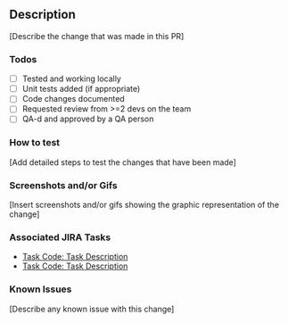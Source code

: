 ## Description
[Describe the change that was made in this PR]

### Todos
 - [ ] Tested and working locally
 - [ ] Unit tests added (if appropriate)
 - [ ] Code changes documented
 - [ ] Requested review from >=2 devs on the team
 - [ ] QA-d and approved by a QA person

### How to test
[Add detailed steps to test the changes that have been made]

### Screenshots and/or Gifs
[Insert screenshots and/or gifs showing the graphic representation of the change]

### Associated JIRA Tasks
- [Task Code: Task Description](http://jira_task_link.com)
- [Task Code: Task Description](http://jira_task_link.com)

### Known Issues
[Describe any known issue with this change]